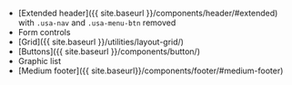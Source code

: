 - [Extended header]({{ site.baseurl }}/components/header/#extended) with `.usa-nav` and `.usa-menu-btn` removed
- Form controls
- [Grid]({{ site.baseurl }}/utilities/layout-grid/)
- [Buttons]({{ site.baseurl }}/components/button/)
- Graphic list
- [Medium footer]({{ site.baseurl}}/components/footer/#medium-footer)
